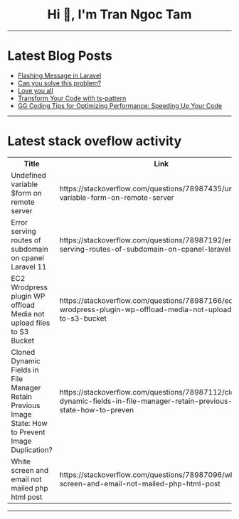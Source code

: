 <h1 align="center">Hi 👋, I'm Tran Ngoc Tam</h1>

---

# Latest Blog Posts 
<!-- BLOG-POST-LIST:START -->
- [Flashing Message in Laravel](https://dev.to/fadlidotdev/flashing-message-in-laravel-a22)
- [Can you solve this problem?](https://dev.to/paul_freeman/can-you-solve-this-problem-e22)
- [Love you all](https://dev.to/babar_ali/a-3hd1)
- [Transform Your Code with ts-pattern](https://dev.to/babar_ali/transform-your-code-with-ts-pattern-h6d)
- [GG Coding Tips for Optimizing Performance: Speeding Up Your Code](https://dev.to/bytesupreme/gg-coding-tips-for-optimizing-performance-speeding-up-your-code-4l45)
<!-- BLOG-POST-LIST:END -->

---

# Latest stack oveflow activity
<table>
  <tr><th>Title</th><th>Link</th></tr>
  <!-- STACKOVERFLOW:START --><tr><td>Undefined variable $form on remote server</td><td>https://stackoverflow.com/questions/78987435/undefined-variable-form-on-remote-server</td></tr><tr><td>Error serving routes of subdomain on cpanel Laravel 11</td><td>https://stackoverflow.com/questions/78987192/error-serving-routes-of-subdomain-on-cpanel-laravel-11</td></tr><tr><td>EC2 Wrodpress plugin WP offload Media not upload files to S3 Bucket</td><td>https://stackoverflow.com/questions/78987166/ec2-wrodpress-plugin-wp-offload-media-not-upload-files-to-s3-bucket</td></tr><tr><td>Cloned Dynamic Fields in File Manager Retain Previous Image State: How to Prevent Image Duplication?</td><td>https://stackoverflow.com/questions/78987112/cloned-dynamic-fields-in-file-manager-retain-previous-image-state-how-to-preven</td></tr><tr><td>White screen and email not mailed php html post</td><td>https://stackoverflow.com/questions/78987096/white-screen-and-email-not-mailed-php-html-post</td></tr><!-- STACKOVERFLOW:END -->
</table>

---


